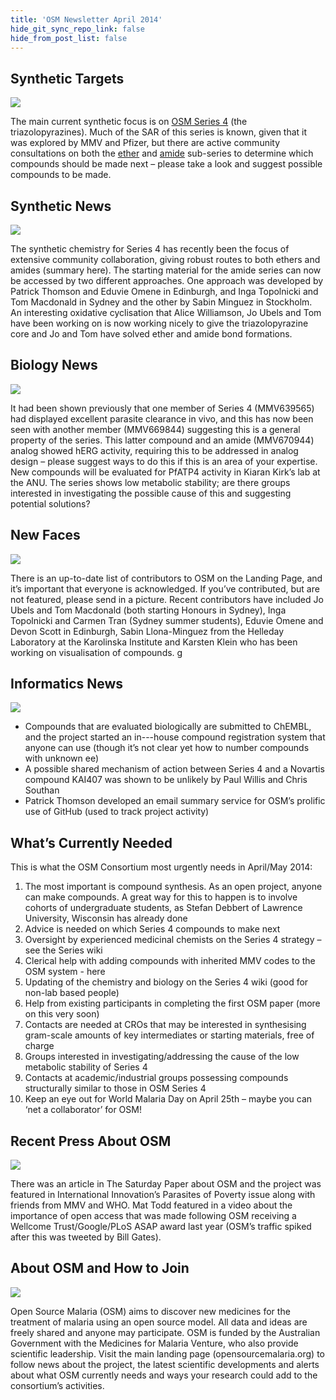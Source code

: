 ```yaml
---
title: 'OSM Newsletter April 2014'
hide_git_sync_repo_link: false
hide_from_post_list: false
---
```


## Synthetic Targets
![](1.jpg)

The main current synthetic focus is on [OSM Series 4](https://openwetware.org/wiki/OpenSourceMalaria:Triazolopyrazine_(TP)_Series) (the triazolopyrazines). Much of the SAR of this series is known, given that it was explored by MMV and Pfizer, but there are active community consultations on both the [ether](http://malaria.ourexperiment.org/the_osm_blog/9601) and [amide](http://malaria.ourexperiment.org/the_osm_blog/9519) sub-series to determine which compounds should be made next – please take a look and suggest possible compounds to be made. 

## Synthetic News
![](2.jpg)

The synthetic chemistry for Series 4 has recently been the focus of extensive community collaboration, giving robust routes to both ethers and amides (summary here). The starting material for the amide series can now be accessed by two different approaches. One approach was developed by Patrick Thomson and Eduvie Omene in Edinburgh, and Inga Topolnicki and Tom Macdonald in Sydney and the other by Sabin Minguez in Stockholm. An interesting oxidative cyclisation that Alice Williamson, Jo Ubels and Tom have been working on is now working nicely to give the triazolopyrazine core and Jo and Tom have solved ether and amide bond formations.  

## Biology News
![](3.jpg)

It had been shown previously that one member of Series 4 (MMV639565) had displayed excellent parasite clearance in vivo, and this has now been seen with another member (MMV669844) suggesting this is a general property of the series. This latter compound and an amide (MMV670944) analog showed hERG activity, requiring this to be addressed in analog design – please suggest ways to do this if this is an area of your expertise. New compounds will be evaluated for PfATP4 activity in Kiaran Kirk’s lab at the ANU. The series shows low metabolic stability; are there groups interested in investigating the possible cause of this and suggesting potential solutions?  

## New Faces
![](4.jpg)

There is an up-to-date list of contributors to OSM on the Landing Page, and it’s important that everyone is acknowledged. If you’ve contributed, but are not featured, please send in a picture. Recent contributors have included Jo Ubels and Tom Macdonald (both starting Honours in Sydney), Inga Topolnicki and Carmen Tran (Sydney summer students), Eduvie Omene and Devon Scott in Edinburgh, Sabin Llona-Minguez from the Helleday Laboratory at the Karolinska Institute and Karsten Klein who has been working on visualisation of compounds. g  

## Informatics News
![](5.jpg)

* Compounds that are evaluated biologically are submitted to ChEMBL, and the project started an in---house compound registration system that anyone can use (though it’s not clear yet how to number compounds with unknown ee)
* A possible shared mechanism of action between Series 4 and a Novartis compound KAI407 was shown to be unlikely by Paul Willis and Chris Southan
* Patrick Thomson developed an email summary service for OSM’s prolific use of GitHub (used to track project activity)  

## What’s Currently Needed

This is what the OSM Consortium most urgently needs in April/May 2014:  

1. The most important is compound synthesis. As an open project, anyone can make compounds. A great way for this to happen is to involve cohorts of undergraduate students, as Stefan Debbert of Lawrence University, Wisconsin has already done  
2. Advice is needed on which Series 4 compounds to make next  
3. Oversight by experienced medicinal chemists on the Series 4 strategy – see the Series wiki  
4. Clerical help with adding compounds with inherited MMV codes to the OSM system - here  
5. Updating of the chemistry and biology on the Series 4 wiki (good for non-lab based people)
6. Help from existing participants in completing the first OSM paper (more on this very soon)  
7. Contacts are needed at CROs that may be interested in synthesising gram-scale amounts of key intermediates or starting materials, free of charge
8. Groups interested in investigating/addressing the cause of the low metabolic stability of Series 4  
9. Contacts at academic/industrial groups possessing compounds structurally similar to those in OSM Series 4  
10. Keep an eye out for World Malaria Day on April 25th – maybe you can ‘net a collaborator’ for OSM!  

## Recent Press About OSM
![](6.jpg)

There was an article in The Saturday Paper about OSM and the project was featured in International Innovation’s Parasites of Poverty issue along with friends from MMV and WHO. Mat Todd featured in a video about the importance of open access that was made following OSM receiving a Wellcome Trust/Google/PLoS ASAP award last year (OSM’s traffic spiked after this was tweeted by Bill Gates).  

## About OSM and How to Join  
![](osm-contributors-2014.jpg)

Open Source Malaria (OSM) aims to discover new medicines for the treatment of malaria using an open source model. All data and ideas are freely shared and anyone may participate. OSM is funded by the Australian Government with the Medicines for Malaria Venture, who also provide scientific leadership. Visit the main landing page (opensourcemalaria.org) to follow news about the project, the latest scientific developments and alerts about what OSM currently needs and ways your research could add to the consortium’s activities. 
